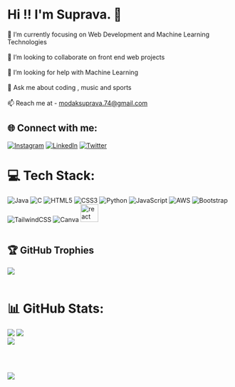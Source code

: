 #  Hi !! I'm Suprava. 💫
🌱 I’m currently focusing on Web Development and Machine Learning Technologies<br><br>👯 I’m looking to collaborate on front end web projects<br><br>🤝 I’m looking for help with Machine Learning<br><br>💬 Ask me about coding , music and sports <br><br>📫 Reach me at - modaksuprava.74@gmail.com


## 🌐 Connect with me:
[![Instagram](https://img.shields.io/badge/Instagram-%23E4405F.svg?logo=Instagram&logoColor=white)](https://www.instagram.com/suprava_74/) [![LinkedIn](https://img.shields.io/badge/LinkedIn-%230077B5.svg?logo=linkedin&logoColor=white)](https://www.linkedin.com/in/suprava-modak-7baa18228/) [![Twitter](https://img.shields.io/badge/Twitter-%231DA1F2.svg?logo=Twitter&logoColor=white)](https://x.com/suprava_74) 

# 💻 Tech Stack:
![Java](https://img.shields.io/badge/java-%23ED8B00.svg?style=for-the-badge&logo=java&logoColor=white) ![C](https://img.shields.io/badge/c-%2300599C.svg?style=for-the-badge&logo=c&logoColor=white) ![HTML5](https://img.shields.io/badge/html5-%23E34F26.svg?style=for-the-badge&logo=html5&logoColor=white) ![CSS3](https://img.shields.io/badge/css3-%231572B6.svg?style=for-the-badge&logo=css3&logoColor=white) ![Python](https://img.shields.io/badge/python-3670A0?style=for-the-badge&logo=python&logoColor=ffdd54) ![JavaScript](https://img.shields.io/badge/javascript-%23323330.svg?style=for-the-badge&logo=javascript&logoColor=%23F7DF1E)  ![AWS](https://img.shields.io/badge/AWS-%23FF9900.svg?style=for-the-badge&logo=amazon-aws&logoColor=white) ![Bootstrap](https://img.shields.io/badge/bootstrap-%23563D7C.svg?style=for-the-badge&logo=bootstrap&logoColor=white)  ![TailwindCSS](https://img.shields.io/badge/tailwindcss-%2338B2AC.svg?style=for-the-badge&logo=tailwind-css&logoColor=white) ![Canva](https://img.shields.io/badge/Canva-%2300C4CC.svg?style=for-the-badge&logo=Canva&logoColor=white) <img src="https://cdn.jsdelivr.net/gh/devicons/devicon/icons/react/react-original.svg" height="40" alt="react logo"  /><img width="12" />
<br>
<br>
## 🏆 GitHub Trophies
![](https://github-profile-trophy.vercel.app/?username=SupravaModak&theme=darkhub&no-frame=false&no-bg=true&margin-w=4)
<br>
<br>

# 📊 GitHub Stats:
![](https://github-readme-stats.vercel.app/api?username=SupravaModak&theme=nightowl&hide_border=false&include_all_commits=true&count_private=false) ![](https://github-readme-stats.vercel.app/api/top-langs/?username=SupravaModak&theme=nightowl&hide_border=false&include_all_commits=true&count_private=false&layout=compact) <br/>
![](https://github-readme-streak-stats.herokuapp.com/?user=SupravaModak&theme=nightowl&hide_border=false)

<br>
<br>


[![](https://visitcount.itsvg.in/api?id=SupravaModak&icon=5&color=0)](https://visitcount.itsvg.in)
